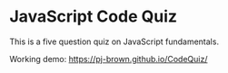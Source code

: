 # JavaScript Code Quiz

This is a five question quiz on JavaScript fundamentals.

Working demo: https://pj-brown.github.io/CodeQuiz/
